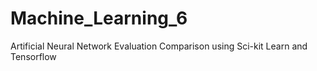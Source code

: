 # Machine_Learning_6
Artificial Neural Network Evaluation Comparison using Sci-kit Learn and Tensorflow 
